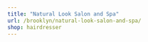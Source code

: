 ```yaml
---
title: "Natural Look Salon and Spa"
url: /brooklyn/natural-look-salon-and-spa/
shop: hairdresser
---
```

